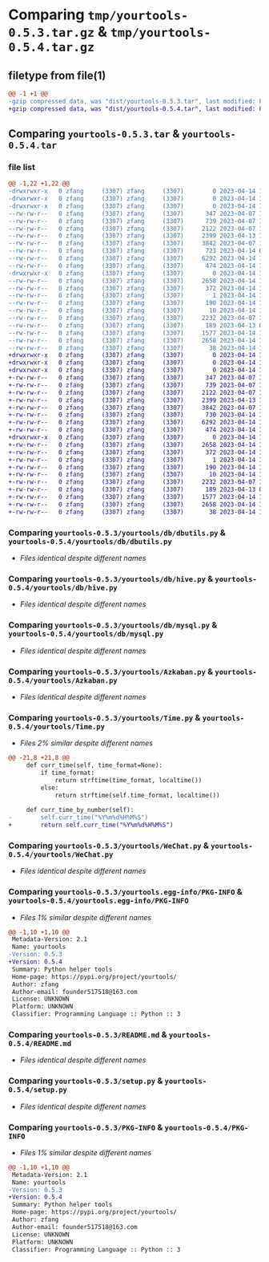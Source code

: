# Comparing `tmp/yourtools-0.5.3.tar.gz` & `tmp/yourtools-0.5.4.tar.gz`

## filetype from file(1)

```diff
@@ -1 +1 @@
-gzip compressed data, was "dist/yourtools-0.5.3.tar", last modified: Fri Apr 14 11:06:36 2023, max compression
+gzip compressed data, was "dist/yourtools-0.5.4.tar", last modified: Fri Apr 14 11:28:38 2023, max compression
```

## Comparing `yourtools-0.5.3.tar` & `yourtools-0.5.4.tar`

### file list

```diff
@@ -1,22 +1,22 @@
-drwxrwxr-x   0 zfang     (3307) zfang     (3307)        0 2023-04-14 11:06:36.000000 yourtools-0.5.3/
-drwxrwxr-x   0 zfang     (3307) zfang     (3307)        0 2023-04-14 11:06:35.000000 yourtools-0.5.3/yourtools/
-drwxrwxr-x   0 zfang     (3307) zfang     (3307)        0 2023-04-14 11:06:36.000000 yourtools-0.5.3/yourtools/db/
--rw-rw-r--   0 zfang     (3307) zfang     (3307)      347 2023-04-07 10:28:09.000000 yourtools-0.5.3/yourtools/db/__init__.py
--rw-rw-r--   0 zfang     (3307) zfang     (3307)      739 2023-04-07 10:28:09.000000 yourtools-0.5.3/yourtools/db/dbutils.py
--rw-rw-r--   0 zfang     (3307) zfang     (3307)     2122 2023-04-07 10:28:09.000000 yourtools-0.5.3/yourtools/db/hive.py
--rw-rw-r--   0 zfang     (3307) zfang     (3307)     2399 2023-04-13 10:15:47.000000 yourtools-0.5.3/yourtools/db/mysql.py
--rw-rw-r--   0 zfang     (3307) zfang     (3307)     3842 2023-04-07 10:28:09.000000 yourtools-0.5.3/yourtools/Azkaban.py
--rw-rw-r--   0 zfang     (3307) zfang     (3307)      723 2023-04-14 09:47:09.000000 yourtools-0.5.3/yourtools/Time.py
--rw-rw-r--   0 zfang     (3307) zfang     (3307)     6292 2023-04-14 11:05:56.000000 yourtools-0.5.3/yourtools/WeChat.py
--rw-rw-r--   0 zfang     (3307) zfang     (3307)      474 2023-04-14 10:42:59.000000 yourtools-0.5.3/yourtools/__init__.py
-drwxrwxr-x   0 zfang     (3307) zfang     (3307)        0 2023-04-14 11:06:35.000000 yourtools-0.5.3/yourtools.egg-info/
--rw-rw-r--   0 zfang     (3307) zfang     (3307)     2658 2023-04-14 11:06:35.000000 yourtools-0.5.3/yourtools.egg-info/PKG-INFO
--rw-rw-r--   0 zfang     (3307) zfang     (3307)      372 2023-04-14 11:06:35.000000 yourtools-0.5.3/yourtools.egg-info/SOURCES.txt
--rw-rw-r--   0 zfang     (3307) zfang     (3307)        1 2023-04-14 11:06:35.000000 yourtools-0.5.3/yourtools.egg-info/dependency_links.txt
--rw-rw-r--   0 zfang     (3307) zfang     (3307)      190 2023-04-14 11:06:35.000000 yourtools-0.5.3/yourtools.egg-info/requires.txt
--rw-rw-r--   0 zfang     (3307) zfang     (3307)       10 2023-04-14 11:06:35.000000 yourtools-0.5.3/yourtools.egg-info/top_level.txt
--rw-rw-r--   0 zfang     (3307) zfang     (3307)     2232 2023-04-07 10:28:09.000000 yourtools-0.5.3/README.md
--rw-rw-r--   0 zfang     (3307) zfang     (3307)      189 2023-04-13 08:31:32.000000 yourtools-0.5.3/requirements.txt
--rw-rw-r--   0 zfang     (3307) zfang     (3307)     1577 2023-04-14 10:46:10.000000 yourtools-0.5.3/setup.py
--rw-rw-r--   0 zfang     (3307) zfang     (3307)     2658 2023-04-14 11:06:36.000000 yourtools-0.5.3/PKG-INFO
--rw-rw-r--   0 zfang     (3307) zfang     (3307)       38 2023-04-14 11:06:36.000000 yourtools-0.5.3/setup.cfg
+drwxrwxr-x   0 zfang     (3307) zfang     (3307)        0 2023-04-14 11:28:38.000000 yourtools-0.5.4/
+drwxrwxr-x   0 zfang     (3307) zfang     (3307)        0 2023-04-14 11:28:38.000000 yourtools-0.5.4/yourtools/
+drwxrwxr-x   0 zfang     (3307) zfang     (3307)        0 2023-04-14 11:28:38.000000 yourtools-0.5.4/yourtools/db/
+-rw-rw-r--   0 zfang     (3307) zfang     (3307)      347 2023-04-07 10:28:09.000000 yourtools-0.5.4/yourtools/db/__init__.py
+-rw-rw-r--   0 zfang     (3307) zfang     (3307)      739 2023-04-07 10:28:09.000000 yourtools-0.5.4/yourtools/db/dbutils.py
+-rw-rw-r--   0 zfang     (3307) zfang     (3307)     2122 2023-04-07 10:28:09.000000 yourtools-0.5.4/yourtools/db/hive.py
+-rw-rw-r--   0 zfang     (3307) zfang     (3307)     2399 2023-04-13 10:15:47.000000 yourtools-0.5.4/yourtools/db/mysql.py
+-rw-rw-r--   0 zfang     (3307) zfang     (3307)     3842 2023-04-07 10:28:09.000000 yourtools-0.5.4/yourtools/Azkaban.py
+-rw-rw-r--   0 zfang     (3307) zfang     (3307)      730 2023-04-14 11:27:27.000000 yourtools-0.5.4/yourtools/Time.py
+-rw-rw-r--   0 zfang     (3307) zfang     (3307)     6292 2023-04-14 11:05:56.000000 yourtools-0.5.4/yourtools/WeChat.py
+-rw-rw-r--   0 zfang     (3307) zfang     (3307)      474 2023-04-14 10:42:59.000000 yourtools-0.5.4/yourtools/__init__.py
+drwxrwxr-x   0 zfang     (3307) zfang     (3307)        0 2023-04-14 11:28:38.000000 yourtools-0.5.4/yourtools.egg-info/
+-rw-rw-r--   0 zfang     (3307) zfang     (3307)     2658 2023-04-14 11:28:38.000000 yourtools-0.5.4/yourtools.egg-info/PKG-INFO
+-rw-rw-r--   0 zfang     (3307) zfang     (3307)      372 2023-04-14 11:28:38.000000 yourtools-0.5.4/yourtools.egg-info/SOURCES.txt
+-rw-rw-r--   0 zfang     (3307) zfang     (3307)        1 2023-04-14 11:28:38.000000 yourtools-0.5.4/yourtools.egg-info/dependency_links.txt
+-rw-rw-r--   0 zfang     (3307) zfang     (3307)      190 2023-04-14 11:28:38.000000 yourtools-0.5.4/yourtools.egg-info/requires.txt
+-rw-rw-r--   0 zfang     (3307) zfang     (3307)       10 2023-04-14 11:28:38.000000 yourtools-0.5.4/yourtools.egg-info/top_level.txt
+-rw-rw-r--   0 zfang     (3307) zfang     (3307)     2232 2023-04-07 10:28:09.000000 yourtools-0.5.4/README.md
+-rw-rw-r--   0 zfang     (3307) zfang     (3307)      189 2023-04-13 08:31:32.000000 yourtools-0.5.4/requirements.txt
+-rw-rw-r--   0 zfang     (3307) zfang     (3307)     1577 2023-04-14 10:46:10.000000 yourtools-0.5.4/setup.py
+-rw-rw-r--   0 zfang     (3307) zfang     (3307)     2658 2023-04-14 11:28:38.000000 yourtools-0.5.4/PKG-INFO
+-rw-rw-r--   0 zfang     (3307) zfang     (3307)       38 2023-04-14 11:28:38.000000 yourtools-0.5.4/setup.cfg
```

### Comparing `yourtools-0.5.3/yourtools/db/dbutils.py` & `yourtools-0.5.4/yourtools/db/dbutils.py`

 * *Files identical despite different names*

### Comparing `yourtools-0.5.3/yourtools/db/hive.py` & `yourtools-0.5.4/yourtools/db/hive.py`

 * *Files identical despite different names*

### Comparing `yourtools-0.5.3/yourtools/db/mysql.py` & `yourtools-0.5.4/yourtools/db/mysql.py`

 * *Files identical despite different names*

### Comparing `yourtools-0.5.3/yourtools/Azkaban.py` & `yourtools-0.5.4/yourtools/Azkaban.py`

 * *Files identical despite different names*

### Comparing `yourtools-0.5.3/yourtools/Time.py` & `yourtools-0.5.4/yourtools/Time.py`

 * *Files 2% similar despite different names*

```diff
@@ -21,8 +21,8 @@
     def curr_time(self, time_format=None):
         if time_format:
             return strftime(time_format, localtime())
         else:
             return strftime(self.time_format, localtime())
 
     def curr_time_by_number(self):
-        self.curr_time("%Y%m%d%H%M%S")
+        return self.curr_time("%Y%m%d%H%M%S")
```

### Comparing `yourtools-0.5.3/yourtools/WeChat.py` & `yourtools-0.5.4/yourtools/WeChat.py`

 * *Files identical despite different names*

### Comparing `yourtools-0.5.3/yourtools.egg-info/PKG-INFO` & `yourtools-0.5.4/yourtools.egg-info/PKG-INFO`

 * *Files 1% similar despite different names*

```diff
@@ -1,10 +1,10 @@
 Metadata-Version: 2.1
 Name: yourtools
-Version: 0.5.3
+Version: 0.5.4
 Summary: Python helper tools
 Home-page: https://pypi.org/project/yourtools/
 Author: zfang
 Author-email: founder517518@163.com
 License: UNKNOWN
 Platform: UNKNOWN
 Classifier: Programming Language :: Python :: 3
```

### Comparing `yourtools-0.5.3/README.md` & `yourtools-0.5.4/README.md`

 * *Files identical despite different names*

### Comparing `yourtools-0.5.3/setup.py` & `yourtools-0.5.4/setup.py`

 * *Files identical despite different names*

### Comparing `yourtools-0.5.3/PKG-INFO` & `yourtools-0.5.4/PKG-INFO`

 * *Files 1% similar despite different names*

```diff
@@ -1,10 +1,10 @@
 Metadata-Version: 2.1
 Name: yourtools
-Version: 0.5.3
+Version: 0.5.4
 Summary: Python helper tools
 Home-page: https://pypi.org/project/yourtools/
 Author: zfang
 Author-email: founder517518@163.com
 License: UNKNOWN
 Platform: UNKNOWN
 Classifier: Programming Language :: Python :: 3
```

